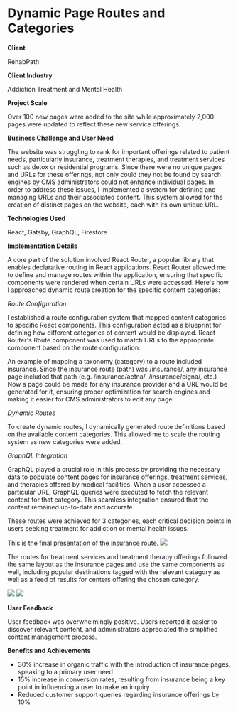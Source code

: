 # Dynamic Page Routes and Categories

<b>Client</b>

RehabPath

<b>Client Industry</b>

Addiction Treatment and Mental Health

<b>Project Scale</b>

Over 100 new pages were added to the site while approximately 2,000 pages were updated to reflect these new service offerings.

<b>Business Challenge and User Need</b>

The website was struggling to rank for important offerings related to patient needs, particularly insurance, treatment therapies, and treatment services such as detox or residential programs. Since there were no unique pages and URLs for these offerings, not only could they not be found by search engines by CMS administrators could not enhance individual pages.
In order to address these issues, I implemented a system for defining and managing URLs and their associated content. This system allowed for the creation of distinct pages on the website, each with its own unique URL.

<b>Technologies Used</b>

React, Gatsby, GraphQL, Firestore

<b>Implementation Details</b>

A core part of the solution involved React Router, a popular library that enables declarative routing in React applications. React Router allowed me to define and manage routes within the application, ensuring that specific components were rendered when certain URLs were accessed. Here's how I approached dynamic route creation for the specific content categories:

*Route Configuration*

I established a route configuration system that mapped content categories to specific React components. This configuration acted as a blueprint for defining how different categories of content would be displayed. React Router's Route component was used to match URLs to the appropriate component based on the route configuration.

An example of mapping a taxonomy (category) to a route included insurance. Since the insurance route (path) was /insurance/, any insurance page included that path (e.g. /insurance/aetna/, /insurance/cigna/, etc.) Now a page could be made for any insurance provider and a URL would be generated for it, ensuring proper optimization for search engines and making it easier for CMS administrators to edit any page.

*Dynamic Routes*

To create dynamic routes, I dynamically generated route definitions based on the available content categories. This allowed me to scale the routing system as new categories were added.

*GraphQL Integration*

GraphQL played a crucial role in this process by providing the necessary data to populate content pages for insurance offerings, treatment services, and therapies offered by medical facilities. When a user accessed a particular URL, GraphQL queries were executed to fetch the relevant content for that category. This seamless integration ensured that the content remained up-to-date and accurate.


These routes were achieved for 3 categories, each critical decision points in users seeking treatment for addiction or mental health issues.

This is the final presentation of the insurance route. 
<img src="https://i.imgur.com/OJd1ebt.png">

The routes for treatment services and treatment therapy offerings followed the same layout as the insurance pages and use the same components as well, including popular destinations tagged with the relevant category as well as a feed of results for centers offering the chosen category.

<img src="https://i.imgur.com/HnydjmI.png">

<img src="https://i.imgur.com/VsavQRj.png">

<b>User Feedback</b>

User feedback was overwhelmingly positive. Users reported it easier to discover relevant content, and administrators appreciated the simplified content management process.

<b>Benefits and Achievements</b>

- 30% increase in organic traffic with the introduction of insurance pages, speaking to a primary user need
- 15% increase in conversion rates, resulting from insurance being a key point in influencing a user to make an inquiry
- Reduced customer support queries regarding insurance offerings by 10%

